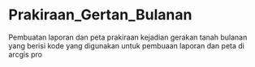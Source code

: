 # Prakiraan_Gertan_Bulanan
Pembuatan laporan dan peta prakiraan kejadian gerakan tanah bulanan yang berisi kode yang digunakan untuk pembuaan laporan dan peta di arcgis pro
